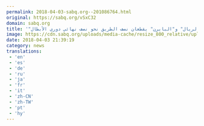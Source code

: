 ```yaml
---
permalink: 2018-04-03-sabq.org--201086764.html
original: https://sabq.org/vSxC32
domain: sabq.org
title: '"الريال" و"البايرن" يقطعان نصف الطريق نحو نصف نهائي دوري الأبطال'
image: https://cdn.sabq.org/uploads/media-cache/resize_800_relative/uploads/material-file/5ac3f0ed262d6be97baeddec/5ac3f0b7649a7.jpg
date: 2018-04-03 21:39:19
category: news
translations: 
 - 'en'
 - 'es'
 - 'de'
 - 'ru'
 - 'ja'
 - 'fr'
 - 'it'
 - 'zh-CN'
 - 'zh-TW'
 - 'pt'
 - 'hy'
---
```


